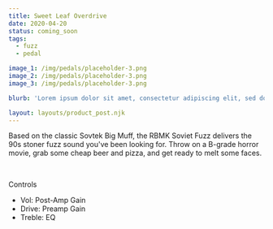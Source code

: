 ```yaml
---
title: Sweet Leaf Overdrive
date: 2020-04-20
status: coming_soon
tags:
  - fuzz
  - pedal

image_1: /img/pedals/placeholder-3.png
image_2: /img/pedals/placeholder-3.png
image_3: /img/pedals/placeholder-3.png

blurb: 'Lorem ipsum dolor sit amet, consectetur adipiscing elit, sed do eiusmod tempor incididunt ut labore et dolore magna aliqua.'

layout: layouts/product_post.njk
---
```


<p>Based on the classic Sovtek Big Muff, the RBMK Soviet Fuzz delivers the 90s stoner fuzz sound you've been looking for. Throw on a B-grade horror movie, grab some cheap beer and pizza, and get ready to melt some faces.</p>
<br>
<p class="subhead">Controls</p>
<ul class="--ul_icon">
	<li><span>Vol:</span>		Post-Amp Gain</li>
	<li><span>Drive:</span> 	Preamp Gain</li>
	<li><span>Treble:</span> 	EQ</li>
</ul>